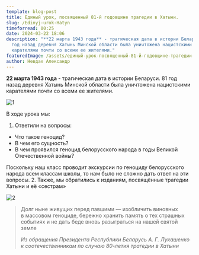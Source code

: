 ```yaml
---
template: blog-post
title: Единый урок, посвященный 81-й годовщине трагедии в Хатыни.
slug: /Edinyj-urok-Hatyn
timeforread: 00:25
date: 2024-03-22 18:06
description: "**22 марта 1943 года** - трагическая дата в истории Беларуси. 81
  год назад деревня Хатынь Минской области была уничтожена нацистскими
  карателями почти со всеми ее жителями."
featuredImage: /assets/единый-урок-посвященный-81-й-годовщине-трагедии-в-хатыни..png
author: Невдах Александр
---
```

**22 марта 1943 года** - трагическая дата в истории Беларуси. 81 год назад деревня Хатынь Минской области была уничтожена нацистскими карателями почти со всеми ее жителями.

![1](/assets/photo_3_2024-03-22_20-23-04.jpg "1")

В﻿ ходе урока мы:

1. О﻿тветили на вопросы:

* Что такое геноцид?
* В чем его сущность?
* В чем проявился геноцид белорусского народа в годы Великой Отечественной войны?

П﻿оскольку наш класс проводит экскурсии по геноциду белорусского народа всем классам школы, то нам было не сложно дать ответ на эти вопросы.
2﻿.   Также, мы обратились к изданиям, посвящённые трагедии Хатыни и её «сестрам»

![2](/assets/photo_5_2024-03-22_20-23-04.jpg "2")

> Долг ныне живущих перед павшими — изобличить виновных в массовом геноциде, бережно хранить память о тех страшных событиях и не дать беде вновь разыграться на нашей святой земле
>
> *Из обращения Президента Республики Беларусь А. Г. Лукашенко к соотечественникам по случаю 80-летия трагедии в Хатыни*